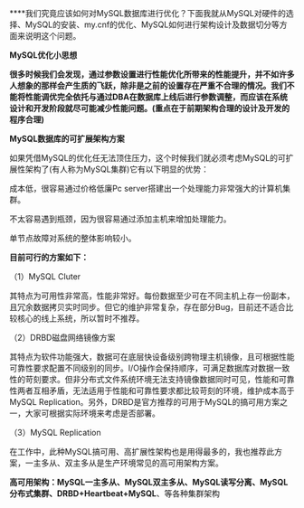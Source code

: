 ****我们究竟应该如何对MySQL数据库进行优化？下面我就从MySQL对硬件的选择、MySQL的安装、my.cnf的优化、MySQL如何进行架构设计及数据切分等方面来说明这个问题。


**MySQL优化小思想**

**很多时候我们会发现，通过参数设置进行性能优化所带来的性能提升，并不如许多人想象的那样会产生质的飞跃，除非是之前的设置存在严重不合理的情况。我们不能将性能调优完全依托与通过DBA在数据库上线后进行参数调整，而应该在系统设计和开发阶段就尽可能减少性能问题。(重点在于前期架构合理的设计及开发的程序合理)**

**MySQL数据库的可扩展架构方案**

如果凭借MySQL的优化任无法顶住压力，这个时候我们就必须考虑MySQL的可扩展性架构了(有人称为MySQL集群)它有以下明显的优势：

成本低，很容易通过价格低廉Pc server搭建出一个处理能力非常强大的计算机集群。

不太容易遇到瓶颈，因为很容易通过添加主机来增加处理能力。

单节点故障对系统的整体影响较小。

**目前可行的方案如下：**

（1）MySQL Cluter

其特点为可用性非常高，性能非常好。每份数据至少可在不同主机上存一份副本，且冗余数据拷贝实时同步。但它的维护非常复杂，存在部分Bug，目前还不适合比较核心的线上系统，所以暂时不推荐。

（2）DRBD磁盘网络镜像方案

其特点为软件功能强大，数据可在底层快设备级别跨物理主机镜像，且可根据性能可靠性要求配置不同级别的同步。I/O操作会保持顺序，可满足数据库对数据一致性的苛刻要求。但非分布式文件系统环境无法支持镜像数据同时可见，性能和可靠性两者互相矛盾，无法适用于性能和可靠性要求都比较苛刻的环境，维护成本高于MySQL Replication。另外，DRBD是官方推荐的可用于MySQL的搞可用方案之一，大家可根据实际环境来考虑是否部署。

（3）MySQL Replication

在工作中，此种MySQL搞可用、高扩展性架构也是用得最多的，我也推荐此方案，一主多从、双主多从是生产环境常见的高可用架构方案。

**高可用架构：MySQL****一主多从、MySQL****双主多从、MySQL****读写分离、MySQL****分布式集群、DRBD+Heartbeat+MySQL**、等各种集群架构